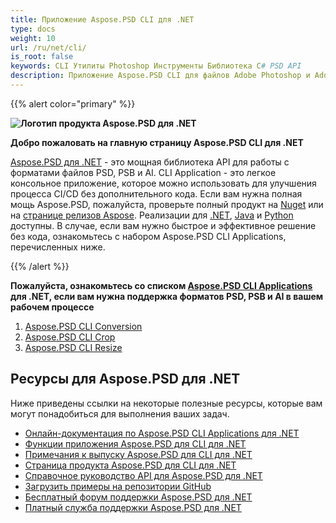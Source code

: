 ```yaml
---
title: Приложение Aspose.PSD CLI для .NET
type: docs
weight: 10
url: /ru/net/cli/
is_root: false
keywords: CLI Утилиты Photoshop Инструменты Библиотека C# PSD API
description: Приложение Aspose.PSD CLI для файлов Adobe Photoshop и Adobe Illustrator с автоматизацией CI/CD. Поддерживает экспорт PSD, PSB, AI в PDF, TIFF, JPEG, JPEG2000, PNG, GIF и BMP. Не требует установки Adobe Photoshop или Adobe Illustrator и может быть запущено без кода.
---
```


{{% alert color="primary" %}}

**![Логотип продукта Aspose.PSD для .NET](home_1.png)**

**Добро пожаловать на главную страницу Aspose.PSD CLI для .NET**

[Aspose.PSD для .NET](/psd/ru/net/) - это мощная библиотека API для работы с форматами файлов PSD, PSB и AI. CLI Application - это легкое консольное приложение, которое можно использовать для улучшения процесса CI/CD без дополнительного кода. Если вам нужна полная мощь Aspose.PSD, пожалуйста, проверьте полный продукт на [Nuget](https://www.nuget.org/packages/Aspose.PSD) или на [странице релизов Aspose](https://releases.aspose.com/psd/). Реализации для [.NET](https://releases.aspose.com/psd/net/), [Java](https://releases.aspose.com/psd/java/) и [Python](https://releases.aspose.com/psd/python-net/) доступны. В случае, если вам нужно быстрое и эффективное решение без кода, ознакомьтесь с набором Aspose.PSD CLI Applications, перечисленных ниже.

{{% /alert %}}

**Пожалуйста, ознакомьтесь со списком [Aspose.PSD CLI Applications](/psd/ru/net/cli) для .NET, если вам нужна поддержка форматов PSD, PSB и AI в вашем рабочем процессе**

1. [Aspose.PSD CLI Conversion](/psd/ru/net/cli/conversion)
2. [Aspose.PSD CLI Crop](/psd/ru/net/cli/crop)
3. [Aspose.PSD CLI Resize](/psd/ru/net/cli/resize)

## **Ресурсы для Aspose.PSD для .NET**

Ниже приведены ссылки на некоторые полезные ресурсы, которые вам могут понадобиться для выполнения ваших задач.

- [Онлайн-документация по Aspose.PSD CLI Applications для .NET](/psd/ru/net/cli/)
- [Функции приложения Aspose.PSD для CLI для .NET](/psd/ru/net/cli/features/)
- [Примечания к выпуску Aspose.PSD для CLI для .NET](/psd/ru/net/cli/release-notes/)
- [Страница продукта Aspose.PSD для CLI для .NET](https://products.aspose.com/psd/net)
- [Справочное руководство API для Aspose.PSD для .NET](https://reference.aspose.com/net/psd)
- [Загрузить примеры на репозитории GitHub](https://github.com/aspose-psd/CLI-Applications)
- [Бесплатный форум поддержки Aspose.PSD для .NET](https://forum.aspose.com/c/psd)
- [Платный служба поддержки Aspose.PSD для .NET](https://helpdesk.aspose.com/)    
